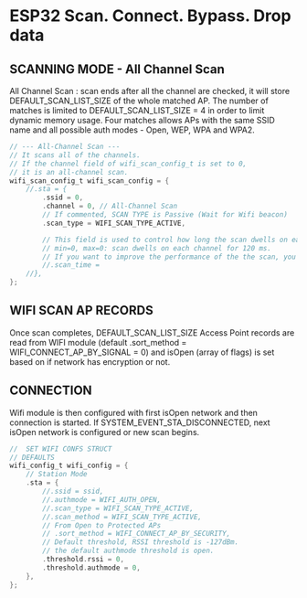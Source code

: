 # ESP32 Scan. Connect. Bypass. Drop data
## SCANNING MODE - All Channel Scan
All Channel Scan : scan ends after all the channel are checked, it will store DEFAULT_SCAN_LIST_SIZE of the whole matched AP. The number of matches is limited to DEFAULT_SCAN_LIST_SIZE = 4 in order to limit dynamic memory usage. Four matches allows APs with the same SSID name and all possible auth modes - Open, WEP, WPA and WPA2.

```c
// --- All-Channel Scan ---
// It scans all of the channels. 
// If the channel field of wifi_scan_config_t is set to 0,
// it is an all-channel scan.
wifi_scan_config_t wifi_scan_config = {
    //.sta = {
        .ssid = 0,
        .channel = 0, // All-Channel Scan
        // If commented, SCAN TYPE is Passive (Wait for Wifi beacon)
        .scan_type = WIFI_SCAN_TYPE_ACTIVE,

        // This field is used to control how long the scan dwells on each channel.
        // min=0, max=0: scan dwells on each channel for 120 ms.
        // If you want to improve the performance of the the scan, you can try to modify these two parameters.
        //.scan_time = 
    //},
};
```

## WIFI SCAN AP RECORDS
Once scan completes, DEFAULT_SCAN_LIST_SIZE Access Point records are read from WIFI module (default .sort_method = WIFI_CONNECT_AP_BY_SIGNAL = 0) and isOpen (array of flags) is set based on if network has encryption or not.

## CONNECTION
Wifi module is then configured with first isOpen network and then connection is started. If SYSTEM_EVENT_STA_DISCONNECTED, next isOpen network is configured or new scan begins.

```c
//  SET WIFI CONFS STRUCT
// DEFAULTS
wifi_config_t wifi_config = {
    // Station Mode
    .sta = {
        //.ssid = ssid,
        //.authmode = WIFI_AUTH_OPEN,
        //.scan_type = WIFI_SCAN_TYPE_ACTIVE,
        //.scan_method = WIFI_SCAN_TYPE_ACTIVE,
        // From Open to Protected APs
        // .sort_method = WIFI_CONNECT_AP_BY_SECURITY,
        // Default threshold, RSSI threshold is -127dBm.
        // the default authmode threshold is open.
        .threshold.rssi = 0,
        .threshold.authmode = 0,
    },
};
```
